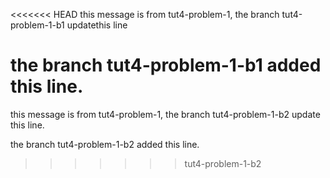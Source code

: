 <<<<<<< HEAD
this message is from tut4-problem-1, the branch tut4-problem-1-b1 updatethis line

the branch tut4-problem-1-b1 added this line.
=======
this message is from tut4-problem-1, the branch tut4-problem-1-b2 update this line.

the branch tut4-problem-1-b2 added this line.
>>>>>>> tut4-problem-1-b2
